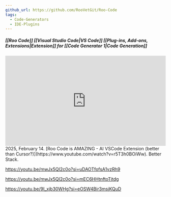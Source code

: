 ```yaml
---
github_url: https://github.com/RooVetGit/Roo-Code
tags:
  - Code-Generators
  - IDE-Plugins
---
```


##### [[Roo Code]] [[Visual Studio Code|VS Code]] [[Plug-ins,  Add-ons,  Extensions|Extension]] for [[Code Generator 1|Code Generation]]

<iframe 
  style="aspect-ratio:16/9;width:100%;height:auto" 
  src="https://www.youtube.com/embed/r5T3h0BOiWw?si=acXihBVXM1XJT8Xt" 
  title="YouTube video player" 
  frameborder="0" 
  allow="accelerometer; autoplay; clipboard-write; encrypted-media; gyroscope; picture-in-picture; web-share" 
  referrerpolicy="strict-origin-when-cross-origin" 
  allowfullscreen
></iframe>
2025, February 14. [Roo Code is AMAZING - AI VSCode Extension (better than Cursor?)](https://www.youtube.com/watch?v=r5T3h0BOiWw). Better Stack.

https://youtu.be/mwJx5QI2c0o?si=uDAOTfofsA1vzRh9

https://youtu.be/mwJx5QI2c0o?si=mEC6HHtnftoTjtdg

https://youtu.be/9I_xjb30WHg?si=eOSW4Bir3msjKQuD